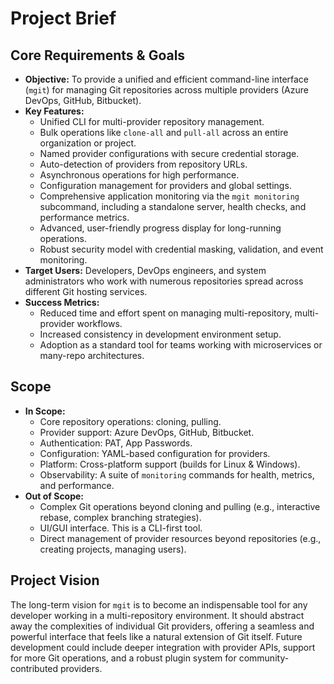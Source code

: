# Project Brief

## Core Requirements & Goals

*   **Objective:** To provide a unified and efficient command-line interface (`mgit`) for managing Git repositories across multiple providers (Azure DevOps, GitHub, Bitbucket).
*   **Key Features:**
    *   Unified CLI for multi-provider repository management.
    *   Bulk operations like `clone-all` and `pull-all` across an entire organization or project.
    *   Named provider configurations with secure credential storage.
    *   Auto-detection of providers from repository URLs.
    *   Asynchronous operations for high performance.
    *   Configuration management for providers and global settings.
    *   Comprehensive application monitoring via the `mgit monitoring` subcommand, including a standalone server, health checks, and performance metrics.
    *   Advanced, user-friendly progress display for long-running operations.
    *   Robust security model with credential masking, validation, and event monitoring.
*   **Target Users:** Developers, DevOps engineers, and system administrators who work with numerous repositories spread across different Git hosting services.
*   **Success Metrics:**
    *   Reduced time and effort spent on managing multi-repository, multi-provider workflows.
    *   Increased consistency in development environment setup.
    *   Adoption as a standard tool for teams working with microservices or many-repo architectures.

## Scope

*   **In Scope:**
    *   Core repository operations: cloning, pulling.
    *   Provider support: Azure DevOps, GitHub, Bitbucket.
    *   Authentication: PAT, App Passwords.
    *   Configuration: YAML-based configuration for providers.
    *   Platform: Cross-platform support (builds for Linux & Windows).
    *   Observability: A suite of `monitoring` commands for health, metrics, and performance.
*   **Out of Scope:**
    *   Complex Git operations beyond cloning and pulling (e.g., interactive rebase, complex branching strategies).
    *   UI/GUI interface. This is a CLI-first tool.
    *   Direct management of provider resources beyond repositories (e.g., creating projects, managing users).

## Project Vision

The long-term vision for `mgit` is to become an indispensable tool for any developer working in a multi-repository environment. It should abstract away the complexities of individual Git providers, offering a seamless and powerful interface that feels like a natural extension of Git itself. Future development could include deeper integration with provider APIs, support for more Git operations, and a robust plugin system for community-contributed providers.
